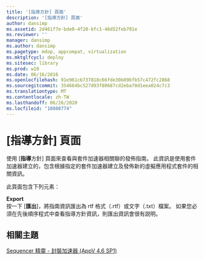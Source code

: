 ```yaml
---
title: '[指導方針] 頁面'
description: '[指導方針] 頁面'
author: dansimp
ms.assetid: 2d461f7e-bde0-4f20-bfc1-46d52feb701e
ms.reviewer: ''
manager: dansimp
ms.author: dansimp
ms.pagetype: mdop, appcompat, virtualization
ms.mktglfcycl: deploy
ms.sitesec: library
ms.prod: w10
ms.date: 06/16/2016
ms.openlocfilehash: 91e961cb737818c66fde30b89bfb57c472fc2868
ms.sourcegitcommit: 354664bc527d93f80687cd2eba70d1eea024c7c3
ms.translationtype: MT
ms.contentlocale: zh-TW
ms.lasthandoff: 06/26/2020
ms.locfileid: "10808774"
---
```

# [指導方針] 頁面


使用 [**指導**方針] 頁面來查看與套件加速器相關聯的發佈指南。 此資訊是使用套件加速器建立的，包含根據指定的套件加速器建立及發佈新的虛擬應用程式套件的相關資訊。

此頁面包含下列元素：

<a href="" id="export"></a>**Export**  
按一下 [**匯出**]，將指南資訊匯出為 rtf 格式（.rtf）或文字（.txt）檔案。 如果您必須在先後順序程式中查看指導方針資訊，則匯出資訊會很有説明。

## 相關主題


[Sequencer 精靈 - 封裝加速器 (AppV 4.6 SP1)](sequencer-wizard---package-accelerator--appv-46-sp1-.md)

 

 





